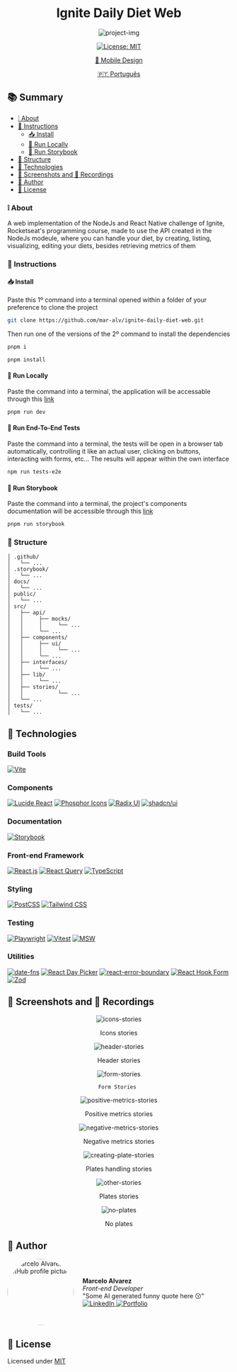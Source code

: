<h1 align='center'>Ignite Daily Diet Web</h1>

<div align='center'>

  ![project-img](./.github/cover.jpg)
  
  [![License: MIT](https://img.shields.io/badge/License-MIT-brightgreen.svg)](https://opensource.org/licenses/MIT)

  [🎨 Mobile Design](https://www.figma.com/design/0507XcCgEpjZwM5UKuFmg5/Daily-Diet-%E2%80%A2-Desafio-React-Native-(Community)?node-id=2-12&t=UiGTDLfY7wSTv3rj-0)

  [🇵🇹 Português](./docs/README-pt.md)

</div>

## 📚 Summary
- [❕ About](#about)
- [📖 Instructions](#instructions)
  - [📥 Install](#install)
  - [🚀 Run Locally](#locally)
  - [📔 Run Storybook](#storybook)
- [📂 Structure](#structure)
- [🧰 Technologies](#technologies)
- [📸 Screenshots and 🎥 Recordings](#screenshots-prints)
- [👤 Author](#author)
- [📄 License](#license)

### <a id='about' style='text-decoration: none; color: inherit;'>❕ About</a>
A web implementation of the NodeJs and React Native challenge of Ignite, Rocketseat's programming course, made to use the API created in the NodeJs modeule, where you can handle your diet, by creating, listing, visualizing, editing your diets, besides retrieving metrics of them 

### <a id='instructions' style='text-decoration: none; color: inherit;'>📖 Instructions</a>
#### <a id='en-instalar' style='text-decoration: none; color: inherit;'>📥 Install</a>
Paste this 1º command into a terminal opened within a folder of your preference to clone the project
```sh
git clone https://github.com/mar-alv/ignite-daily-diet-web.git
```

Then run one of the versions of the 2º command to install the dependencies
```sh
pnpm i
```
```sh
pnpm install
```

#### <a id='locally' style='text-decoration: none; color: inherit;'>🚀 Run Locally</a>
Paste the command into a terminal, the application will be accessable through this [link](http://localhost:5173)
```sh
pnpm run dev
```

#### <a id='e2e-tests' style='text-decoration: none; color: inherit;'>🏁 Run End-To-End Tests</a>
Paste the command into a terminal, the tests will be open in a browser tab automatically, controlling it like an actual user, clicking on buttons, interacting with forms, etc... The results will appear within the own interface
```sh
npm run tests-e2e
```

#### <a id='storybook' style='text-decoration: none; color: inherit;'>📔 Run Storybook</a>
Paste the command into a terminal, the project's components documentation will be accessible through this [link](http://localhost:6006)
```sh
pnpm run storybook
```

### <a id='structure' style='text-decoration: none; color: inherit;'>📂 Structure</a>
```
│ .github/
│   └── ...
│ .storybook/
│   └── ...
│ docs/
│   └── ...
│ public/
│   └── ...
│ src/
│   ├── api/
│   │     ├── mocks/
│   │     │     └── ...
│   │     └── ...
│   ├── components/
│   │     ├── ui/
│   │     │     └── ...
│   │     └── ...
│   ├── interfaces/
│   │     └── ...
│   ├── lib/
│   │     └── ...
│ 	├──	stories/
│   │			└── ...
│   └── ...
│ tests/
│   └── ...
```

## <a id='technologies' style='text-decoration: none; color: inherit;'>🧰 Technologies</a>
### Build Tools
[![Vite](https://img.shields.io/badge/Vite-646CFF?style=for-the-badge&logo=vite&logoColor=white)](https://vitejs.dev/)

### Components
[![Lucide React](https://img.shields.io/badge/Lucide-2C3E50?style=for-the-badge&logo=lucide&logoColor=white)](https://lucide.dev/)
[![Phosphor Icons](https://img.shields.io/badge/Phosphor%20Icons-c4e456?style=for-the-badge&logo=phosphoricons&logoColor=black)](https://phosphoricons.com/)
[![Radix UI](https://img.shields.io/badge/Radix_UI-29ABE2?style=for-the-badge&logo=tailwind-css&logoColor=white)](https://radix-ui.com/)
[![shadcn/ui](https://img.shields.io/badge/shadcn%2Fui-000000?style=for-the-badge&logo=react&logoColor=white)](https://ui.shadcn.com)

### Documentation
[![Storybook](https://img.shields.io/badge/Storybook-FF4785?style=for-the-badge&logo=storybook&logoColor=white)](https://storybook.js.org/)

### Front-end Framework
[![React.js](https://img.shields.io/badge/React.js-61DAFB?style=for-the-badge&logo=react&logoColor=white)](https://reactjs.org/)
[![React Query](https://img.shields.io/badge/React_Query-FF4154?style=for-the-badge&logo=react-query&logoColor=white)](https://tanstack.com/query/v3)
[![TypeScript](https://img.shields.io/badge/TypeScript-3178C6?style=for-the-badge&logo=typescript&logoColor=white)](https://www.typescriptlang.org/)

### Styling
[![PostCSS](https://img.shields.io/badge/PostCSS-DD3A0A?style=for-the-badge&logo=postcss&logoColor=white)](https://postcss.org/)
[![Tailwind CSS](https://img.shields.io/badge/tailwind--css-38B2AC?style=for-the-badge&logo=tailwindcss&logoColor=white)](https://tailwindcss.com/)

### Testing
[![Playwright](https://img.shields.io/badge/Playwright-2EAD33?style=for-the-badge&logo=playwright&logoColor=white)](https://playwright.dev/)
[![Vitest](https://img.shields.io/badge/vitest-506E10?style=for-the-badge&logo=vitest&logoColor=FCC72B)](https://vitest.dev/)
[![MSW](https://img.shields.io/badge/MSW-ff6a33?style=for-the-badge&logo=msw&logoColor=white)](https://mswjs.io/)

### Utilities
[![date-fns](https://img.shields.io/badge/date--fns-770c56?style=for-the-badge&logo=date-fns&logoColor=white)](https://date-fns.org/)
[![React Day Picker](https://img.shields.io/badge/React%20Day%20Picker-42A5F5?style=for-the-badge&logo=react&logoColor=white)](https://react-day-picker.js.org/)
[![react-error-boundary](https://img.shields.io/badge/react--error--boundary-61DAFB?style=for-the-badge&logo=react&logoColor=white)](https://github.com/bvaughn/react-error-boundary)
[![React Hook Form](https://img.shields.io/badge/React_Hook_Form-FF6B6B?style=for-the-badge&logo=react&logoColor=white)](https://react-hook-form.com/)
[![Zod](https://img.shields.io/badge/Zod-007ACC?style=for-the-badge&logo=superman&logoColor=white)](https://zod.dev/)

## <a id='screenshots-prints' style='text-decoration: none; color: inherit;'>📸 Screenshots and 🎥 Recordings</a>
<div align='center'>

  ![icons-stories](./.github/icons-stories.png)

Icons stories

</div>

<div align='center'>

  ![header-stories](./.github/header-stories.png)

Header stories

</div>

<div align='center'>

  ![form-stories](./.github/form-stories.png)

	Form Stories 

</div>

<div align='center'>

  ![positive-metrics-stories](./.github/positive-metrics-stories.png)

  Positive metrics stories

</div>

<div align='center'>

  ![negative-metrics-stories](./.github/negative-metrics-stories.png)

  Negative metrics stories

</div>

<div align='center'>

  ![creating-plate-stories](./.github/plates-handling-stories.gif)

  Plates handling stories

</div>

<div align='center'>

  ![other-stories](./.github/plates-stories.gif)

  Plates stories

</div>

<div align='center'>

  ![no-plates](./.github/no-plates.png)

  No plates

</div>

## <a id='author' style='text-decoration: none; color: inherit;'>👤 Author</a>
<div style='display: flex; align-items: center;'>
    <img src='https://github.com/mar-alv.png' alt='Marcelo Alvarez GitHub profile picture' style='width: 150px; border-radius: 50%; margin-right: 20px;'>
    <div>
        <strong>Marcelo Alvarez</strong>
        <br>
        <em>Front-end Developer</em><br>
        <span>"Some AI generated funny quote here 😗"</span><br>
				<a href='https://www.linkedin.com/in/mar-alv'>
  				<img
						alt='LinkedIn'
						src='https://img.shields.io/badge/LinkedIn-Marcelo%20Alvarez-0077B5?logo=linkedin&logoColor=white'
					/>
				</a>
				<a href='https://mar-alv.github.io/'>
  				<img
						alt='Portfolio'
						src='https://img.shields.io/badge/Portfolio-Marcelo%20Alvarez-000?style=flat&logo=portfolio&logoColor=white'
					/>
				</a>
    </div>
</div>

## <a id='license' style='text-decoration: none; color: inherit;'>📄 License</a>
Licensed under [MIT](./LICENSE)

